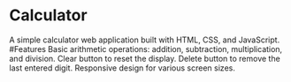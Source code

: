 # Calculator
A simple calculator web application built with HTML, CSS, and JavaScript.
#Features
Basic arithmetic operations: addition, subtraction, multiplication, and division.
Clear button to reset the display.
Delete button to remove the last entered digit.
Responsive design for various screen sizes.
